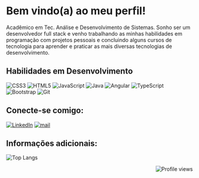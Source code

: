 # Bem vindo(a) ao meu perfil!

Acadêmico em Tec. Análise e Desenvolvimento de Sistemas. Sonho ser um desenvolvedor full stack e venho trabalhando as minhas habilidades em programação com projetos pessoais e concluindo alguns cursos de tecnologia para aprender e praticar as mais diversas tecnologias de desenvolvimento.

## Habilidades em Desenvolvimento
![CSS3](https://img.shields.io/badge/css3-%231572B6.svg?style=for-the-badge&logo=css3&logoColor=white)
![HTML5](https://img.shields.io/badge/html5-%23E34F26.svg?style=for-the-badge&logo=html5&logoColor=white)
![JavaScript](https://img.shields.io/badge/javascript-%23323330.svg?style=for-the-badge&logo=javascript&logoColor=%23F7DF1E)
![Java](https://img.shields.io/badge/java-%23ED8B00.svg?style=for-the-badge&logo=openjdk&logoColor=white)
![Angular](https://img.shields.io/badge/angular-%23DD0031.svg?style=for-the-badge&logo=angular&logoColor=white)
![TypeScript](https://img.shields.io/badge/typescript-%23007ACC.svg?style=for-the-badge&logo=typescript&logoColor=white)
![Bootstrap](https://img.shields.io/badge/bootstrap-%238511FA.svg?style=for-the-badge&logo=bootstrap&logoColor=white)
![Git](https://img.shields.io/badge/git-%23F05033.svg?style=for-the-badge&logo=git&logoColor=white)
  
## Conecte-se comigo:
[![LinkedIn](https://img.shields.io/badge/-LinkedIn-000?style=for-the-badge&logo=linkedin&logoColor=30A3DC)](https://www.linkedin.com/in/clayton-kennedy-passos-dos-reis-8326b899/)
<a href="mailto:clayton-kennedy@hotmail.com" target="_blank"><img alt="mail" src="https://img.shields.io/badge/mail-%2312100E.svg?&style=for-the-badge&logo=gmail&logoColor=White" /></a>


## Informações adicionais:
![Top Langs](https://github-readme-stats.vercel.app/api/top-langs/?username=clayton-kennedy&layout=compact)
<p align="right"> <img src="https://komarev.com/ghpvc/?username=clayton-kennedy&color=0e14c2" alt="Profile views" />
